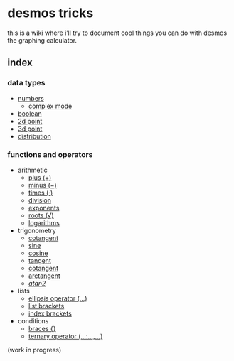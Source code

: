 # desmos tricks

this is a wiki where i’ll try to document cool things you can do with desmos the graphing calculator.

## index

### data types

* [numbers](datatypes/number.md)
    * [complex mode](datatypes/complex.md)
* [boolean](datatypes/boolean.md)
* [2d point](datatypes/2dpoint.md)
* [3d point](datatypes/3dpoint.md)
* [distribution](datatypes/dist.md)

### functions and operators

* arithmetic
    * [plus (+)](funcs/plus.md)
    * [minus (−)](funcs/minus.md)
    * [times (⋅)](funcs/times.md)
    * [division](funcs/divide.md)
    * [exponents](funcs/exponent.md)
    * [roots (√)](funcs/root.md)
    * [logarithms](funcs/logarithm.md)
* trigonometry
    * [cotangent](funcs/cotangent.md)
    * [sine](funcs/sin.md)
    * [cosine](funcs/cos.md)
    * [tangent](funcs/tan.md)
    * [cotangent](funcs/cot.md)
    * [arctangent](funcs/arctan.md)
    * *[atan2](funcs/arctan2.md)*
* lists
    * [ellipsis operator (…)](funcs/ellipsis.md)
    * [list brackets](funcs/listbracket.md)
    * [index brackets](funcs/indexbracket.md)
* conditions
    * [braces {}](funcs/brace.md)
    * [ternary operator (…:…,…)](funcs/ifthenelse.md)


(work in progress)